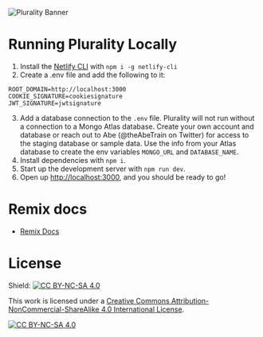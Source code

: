 ![Plurality Banner](https://plurality.fun/preview.png)

# Running Plurality Locally

1. Install the [Netlify CLI](https://www.netlify.com/products/dev/) with `npm i -g netlify-cli`
2. Create a .env file and add the following to it:
```
ROOT_DOMAIN=http://localhost:3000
COOKIE_SIGNATURE=cookiesignature
JWT_SIGNATURE=jwtsignature
```
3. Add a database connection to the `.env` file. Plurality will not run without a connection to a Mongo Atlas database. Create your own account and database or reach out to Abe (@theAbeTrain on Twitter) for access to the staging database or sample data.
Use the info from your Atlas database to create the env variables `MONGO_URL` and `DATABASE_NAME`.
4. Install dependencies with `npm i`.
5. Start up the development server with `npm run dev`. 
6. Open up [http://localhost:3000](http://localhost:3000), and you should be ready to go!


# Remix docs
- [Remix Docs](https://remix.run/docs)


# License

Shield: [![CC BY-NC-SA 4.0][cc-by-nc-sa-shield]][cc-by-nc-sa]

This work is licensed under a
[Creative Commons Attribution-NonCommercial-ShareAlike 4.0 International License][cc-by-nc-sa].

[![CC BY-NC-SA 4.0][cc-by-nc-sa-image]][cc-by-nc-sa]

[cc-by-nc-sa]: http://creativecommons.org/licenses/by-nc-sa/4.0/
[cc-by-nc-sa-image]: https://licensebuttons.net/l/by-nc-sa/4.0/88x31.png
[cc-by-nc-sa-shield]: https://img.shields.io/badge/License-CC%20BY--NC--SA%204.0-lightgrey.svg